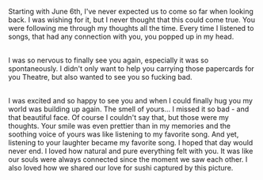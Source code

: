 Starting with June 6th, I've never expected us to come so far when looking back. I was wishing for it, but I never thought that this could come true. You were following me through my thoughts all the time. Every time I listened to songs, that had any connection with you, you popped up in my head.

\
I was so nervous to finally see you again, especially it was so spontaneously. I didn't only want to help you carrying those papercards for you Theatre, but also wanted to see you so fucking bad.

\
I was excited and so happy to see you and when I could finally hug you my world was building up again. The smell of yours... I missed it so bad - and that beautiful face. Of course I couldn't say that, but those were my thoughts. Your smile was even prettier than in my memories and the soothing voice of yours was like listening to my favorite song. And yet, listening to your laughter became my favorite song. I hoped that day would never end. I loved how natural and pure everything felt with you. It was like our souls were always connected since the moment we saw each other. I also loved how we shared our love for sushi captured by this picture.